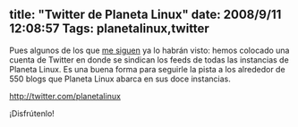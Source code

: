 title: "Twitter de Planeta Linux"
date: 2008/9/11 12:08:57
Tags: planetalinux,twitter
---
Pues algunos de los que <a href="http://twitter.com/habanerd">me siguen</a> ya lo habrán visto: hemos colocado una cuenta de Twitter en donde se sindican los feeds de todas las instancias de Planeta Linux. Es una buena forma para seguirle la pista a los alrededor de 550 blogs que Planeta Linux abarca en sus doce instancias.

<a href="http://twitter.com/planetalinux">http://twitter.com/planetalinux</a>

¡Disfrútenlo!